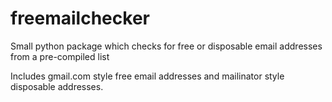 # freemailchecker
Small python package which checks for free or disposable email addresses from a pre-compiled list

Includes gmail.com style free email addresses and mailinator style disposable
addresses.
